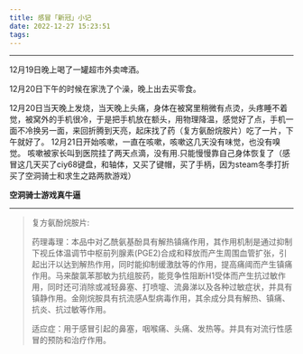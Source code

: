 ```yaml
---
title: 感冒「新冠」小记
date: 2022-12-27 15:23:51
tags:
---
```



***
12月19日晚上喝了一罐超市外卖啤酒。

12月20日下午的时候在家洗了个澡，晚上出去买零食。

12月20日当天晚上发烧，当天晚上头痛，身体在被窝里稍微有点烫，头疼睡不着觉，被窝外的手机很冷，于是把手机放在额头，用物理降温，感觉好了点，手机一面不冷换另一面，来回折腾到天亮，起床找了药（复方氨酚烷胺片）吃了一片，下午就好了。
12月21日开始咳嗽，一直在咳嗽，咳嗽这几天没有味觉，也没有嗅觉。
咳嗽被家长叫到医院挂了两天点滴，没有用.只能慢慢靠自己身体恢复了（感冒这几天买了ciy68键盘，和轴体，又买了键帽，买了手柄，因为steam冬季打折买了空洞骑士和求生之路两款游戏）

**空洞骑士游戏真牛逼**

***

>复方氨酚烷胺片:
>
>药理毒理：本品中对乙酰氨基酚具有解热镇痛作用，其作用机制是通过抑制下视丘体温调节中枢前列腺素(PGE2)合成和释放而产生周围血管扩张，引起出汗以达到解热作用，同时能抑制缓激肽等的作用，提高痛阈而产生镇痛作用。马来酸氯苯那敏为抗组胺药，能竞争性阻断H1受体而产生抗过敏作用，同时还可消除或减轻鼻塞、打喷嚏、流鼻涕以及各种过敏症状，并具有镇静作用。金刚烷胺具有抗流感A型病毒作用，其余成分具有解热、镇痛、抗炎、抗过敏等作用。
>
>适应症：用于感冒引起的鼻塞，咽喉痛、头痛、发热等。并具有对流行性感冒的预防和治疗作用。
